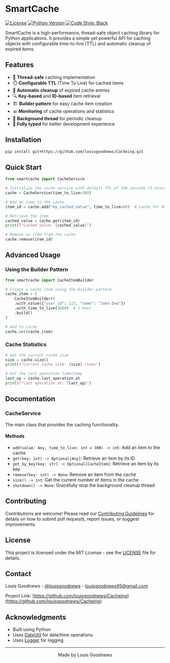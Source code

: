 # SmartCache

[![License](https://img.shields.io/badge/License-MIT-blue.svg)](LICENSE)
[![Python Version](https://img.shields.io/badge/python-3.8%2B-blue)](https://www.python.org/)
[![Code Style: Black](https://img.shields.io/badge/code%20style-black-000000.svg)](https://github.com/psf/black)

SmartCache is a high-performance, thread-safe object caching library for Python applications. It provides a simple yet powerful API for caching objects with configurable time-to-live (TTL) and automatic cleanup of expired items.

## Features

- 🚀 **Thread-safe** caching implementation
- ⏱️ **Configurable TTL** (Time To Live) for cached items
- 🔄 **Automatic cleanup** of expired cache entries
- 🔍 **Key-based** and **ID-based** item retrieval
- 🏗️ **Builder pattern** for easy cache item creation
- 📊 **Monitoring** of cache operations and statistics
- 🔄 **Background thread** for periodic cleanup
- 🧪 **Fully typed** for better development experience

## Installation

```bash
pip install git+https://github.com/louisgoodnews/Cacheing.git
```

## Quick Start

```python
from smartcache import CacheService

# Initialize the cache service with default TTL of 300 seconds (5 minutes)
cache = CacheService(time_to_live=300)

# Add an item to the cache
item_id = cache.add("my_cached_value", time_to_live=60)  # Cache for 60 seconds

# Retrieve the item
cached_value = cache.get(item_id)
print(f"Cached value: {cached_value}")

# Remove an item from the cache
cache.remove(item_id)
```

## Advanced Usage

### Using the Builder Pattern

```python
from smartcache import CacheItemBuilder

# Create a cache item using the builder pattern
cache_item = (
    CacheItemBuilder()
    .with_value({"user_id": 123, "name": "John Doe"})
    .with_time_to_live(3600)  # 1 hour
    .build()
)

# Add to cache
cache.set(cache_item)
```

### Cache Statistics

```python
# Get the current cache size
size = cache.size()
print(f"Current cache size: {size} items")

# Get the last operation timestamp
last_op = cache.last_operation_at
print(f"Last operation at: {last_op}")
```

## Documentation

### CacheService

The main class that provides the caching functionality.

#### Methods

- `add(value: Any, time_to_live: int = 300) -> int`: Add an item to the cache
- `get(key: int) -> Optional[Any]`: Retrieve an item by its ID
- `get_by_key(key: str) -> Optional[CacheItem]`: Retrieve an item by its key
- `remove(key: int) -> None`: Remove an item from the cache
- `size() -> int`: Get the current number of items in the cache
- `shutdown() -> None`: Gracefully stop the background cleanup thread

## Contributing

Contributions are welcome! Please read our [Contributing Guidelines](CONTRIBUTING.md) for details on how to submit pull requests, report issues, or suggest improvements.

## License

This project is licensed under the MIT License - see the [LICENSE](LICENSE) file for details.

## Contact

Louis Goodnews - [@louisgoodnews](https://github.com/louisgoodnews) - louisgoodnews95@gmail.com

Project Link: [https://github.com/louisgoodnews/Cacheing](https://github.com/louisgoodnews/Cacheing)

## Acknowledgments

- Built using Python
- Uses [DateUtil](https://github.com/louisgoodnews/DateUtil) for date/time operations
- Uses [Logger](https://github.com/louisgoodnews/Logger) for logging

---

<div align="center">
  Made by Louis Goodnews
</div>
